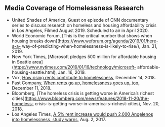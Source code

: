 ## Media Coverage of Homelessness Research
* United Shades of America, Guest on episode of CNN documentary series to discuss research on homeless and housing affordability crisis in Los Angeles, Filmed August 2019. Scheduled to air in April 2020.
* World Economic Forum, [This is the critical number that shows when housing breaks down](https://www.weforum.org/agenda/2019/01/here-s-a- way-of-predicting-when-homelessness-is-likely-to-rise/), Jan. 31, 2019.
* New York Times, [Microsoft pledges 500 million for affordable housing in Seattle area](https://www.nytimes.com/2019/01/16/technology/microsoft- affordable-housing-seattle.html), Jan. 16, 2019.
* Vox, [How rising rents contribute to homelessness](https://www.vox.com/the-goods/2018/12/14/18131047/homelessness-rent-burden-study), December 14, 2018.
* Fast Company, [When rents go up, homelessness goes up, too](https://www.fastcompany.com/90279833/when-rents-go-up-homelessness-goes-up-too), December 11, 2018.
* Bloomberg, [The homeless crisis is getting worse in America’s richest cities](https://www.bloomberg.com/news/features/2018-11-20/the-homeless- crisis-is-getting-worse-in-america-s-richest-cities), Nov. 20, 2018.
* Los Angeles Times, [A 5% rent increase would push 2,000 Angelenos into homelessness, study warns](https://www.latimes.com/local/lanow/la-me-ln-rent-increase-homelessness-20170802-story.html), Aug. 2, 2017.
